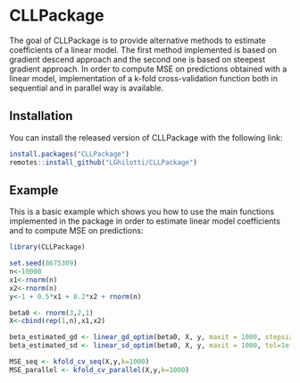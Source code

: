 # CLLPackage

<!-- badges: start -->
<!-- badges: end -->
The goal of CLLPackage is to provide alternative methods to estimate coefficients of a linear model. The first method implemented is based on gradient descend approach and the second one is based on steepest gradient approach. In order to compute MSE on predictions obtained with a linear model, implementation of a k-fold cross-validation function both in sequential and in parallel way is available. 

## Installation

You can install the released version of CLLPackage with the following link:

``` r
install.packages("CLLPackage")
remotes::install_github("LGhilotti/CLLPackage")
```

## Example

This is a basic example which shows you how to use the main functions implemented in the package in order to estimate linear model coefficients and to compute MSE on predictions:

``` r
library(CLLPackage)

set.seed(8675309)
n<-10000
x1<-rnorm(n)
x2<-rnorm(n)
y<-1 + 0.5*x1 + 0.2*x2 + rnorm(n)

beta0 <- rnorm(3,2,1)
X<-cbind(rep(1,n),x1,x2)

beta_estimated_gd <- linear_gd_optim(beta0, X, y, maxit = 1000, stepsize = 1e-5, tol=1e-5)
beta_estimated_sd <- linear_sd_optim(beta0, X, y, maxit = 1000, tol=1e-4)

MSE_seq <- kfold_cv_seq(X,y,k=1000)
MSE_parallel <- kfold_cv_parallel(X,y,k=1000)

```


